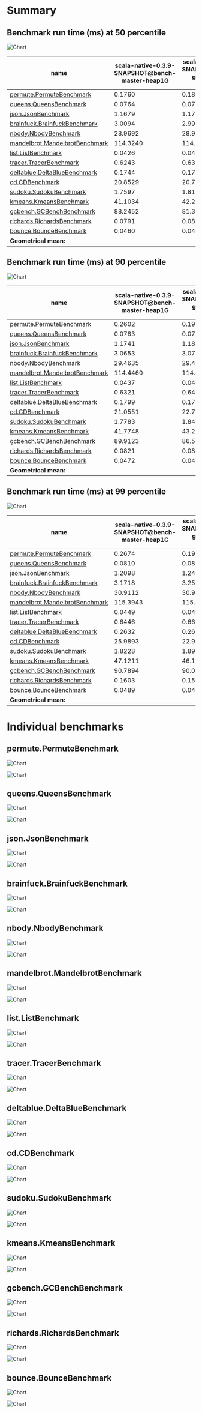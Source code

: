 # Summary
## Benchmark run time (ms) at 50 percentile 
![Chart](relative_percentile_50.png)

|name | scala-native-0.3.9-SNAPSHOT@bench-master-heap1G | scala-native-0.3.9-SNAPSHOT@bench-gengc-40-5-heap1G | |
| -- | -- | -- | -- |
|[permute.PermuteBenchmark](#permutepermutebenchmark)|0.1760|0.1886|+7.15%|
|[queens.QueensBenchmark](#queensqueensbenchmark)|0.0764|0.0770|+0.69%|
|[json.JsonBenchmark](#jsonjsonbenchmark)|1.1679|1.1760|+0.70%|
|[brainfuck.BrainfuckBenchmark](#brainfuckbrainfuckbenchmark)|3.0094|2.9997|__-0.32%__|
|[nbody.NbodyBenchmark](#nbodynbodybenchmark)|28.9692|28.9263|__-0.15%__|
|[mandelbrot.MandelbrotBenchmark](#mandelbrotmandelbrotbenchmark)|114.3240|114.3495|+0.02%|
|[list.ListBenchmark](#listlistbenchmark)|0.0426|0.0453|+6.39%|
|[tracer.TracerBenchmark](#tracertracerbenchmark)|0.6243|0.6377|+2.14%|
|[deltablue.DeltaBlueBenchmark](#deltabluedeltabluebenchmark)|0.1744|0.1737|__-0.36%__|
|[cd.CDBenchmark](#cdcdbenchmark)|20.8529|20.7216|__-0.63%__|
|[sudoku.SudokuBenchmark](#sudokusudokubenchmark)|1.7597|1.8187|+3.35%|
|[kmeans.KmeansBenchmark](#kmeanskmeansbenchmark)|41.1034|42.2272|+2.73%|
|[gcbench.GCBenchBenchmark](#gcbenchgcbenchbenchmark)|88.2452|81.3323|__-7.83%__|
|[richards.RichardsBenchmark](#richardsrichardsbenchmark)|0.0791|0.0834|+5.37%|
|[bounce.BounceBenchmark](#bouncebouncebenchmark)|0.0460|0.0460|+0.00%|
| __Geometrical mean:__|| |+1.22%|
## Benchmark run time (ms) at 90 percentile 
![Chart](relative_percentile_90.png)

|name | scala-native-0.3.9-SNAPSHOT@bench-master-heap1G | scala-native-0.3.9-SNAPSHOT@bench-gengc-40-5-heap1G | |
| -- | -- | -- | -- |
|[permute.PermuteBenchmark](#permutepermutebenchmark)|0.2602|0.1910|__-26.58%__|
|[queens.QueensBenchmark](#queensqueensbenchmark)|0.0783|0.0787|+0.55%|
|[json.JsonBenchmark](#jsonjsonbenchmark)|1.1741|1.1812|+0.60%|
|[brainfuck.BrainfuckBenchmark](#brainfuckbrainfuckbenchmark)|3.0653|3.0725|+0.24%|
|[nbody.NbodyBenchmark](#nbodynbodybenchmark)|29.4635|29.4330|__-0.10%__|
|[mandelbrot.MandelbrotBenchmark](#mandelbrotmandelbrotbenchmark)|114.4460|114.4594|+0.01%|
|[list.ListBenchmark](#listlistbenchmark)|0.0437|0.0463|+6.01%|
|[tracer.TracerBenchmark](#tracertracerbenchmark)|0.6321|0.6413|+1.45%|
|[deltablue.DeltaBlueBenchmark](#deltabluedeltabluebenchmark)|0.1799|0.1787|__-0.67%__|
|[cd.CDBenchmark](#cdcdbenchmark)|21.0551|22.7637|+8.11%|
|[sudoku.SudokuBenchmark](#sudokusudokubenchmark)|1.7783|1.8405|+3.49%|
|[kmeans.KmeansBenchmark](#kmeanskmeansbenchmark)|41.7748|43.2551|+3.54%|
|[gcbench.GCBenchBenchmark](#gcbenchgcbenchbenchmark)|89.9123|86.5498|__-3.74%__|
|[richards.RichardsBenchmark](#richardsrichardsbenchmark)|0.0821|0.0857|+4.36%|
|[bounce.BounceBenchmark](#bouncebouncebenchmark)|0.0472|0.0471|__-0.16%__|
| __Geometrical mean:__|| |__-0.53%__|
## Benchmark run time (ms) at 99 percentile 
![Chart](relative_percentile_99.png)

|name | scala-native-0.3.9-SNAPSHOT@bench-master-heap1G | scala-native-0.3.9-SNAPSHOT@bench-gengc-40-5-heap1G | |
| -- | -- | -- | -- |
|[permute.PermuteBenchmark](#permutepermutebenchmark)|0.2674|0.1961|__-26.68%__|
|[queens.QueensBenchmark](#queensqueensbenchmark)|0.0810|0.0815|+0.59%|
|[json.JsonBenchmark](#jsonjsonbenchmark)|1.2098|1.2453|+2.93%|
|[brainfuck.BrainfuckBenchmark](#brainfuckbrainfuckbenchmark)|3.1718|3.2590|+2.75%|
|[nbody.NbodyBenchmark](#nbodynbodybenchmark)|30.9112|30.9127|+0.00%|
|[mandelbrot.MandelbrotBenchmark](#mandelbrotmandelbrotbenchmark)|115.3943|115.4285|+0.03%|
|[list.ListBenchmark](#listlistbenchmark)|0.0449|0.0474|+5.61%|
|[tracer.TracerBenchmark](#tracertracerbenchmark)|0.6446|0.6616|+2.62%|
|[deltablue.DeltaBlueBenchmark](#deltabluedeltabluebenchmark)|0.2632|0.2627|__-0.19%__|
|[cd.CDBenchmark](#cdcdbenchmark)|25.9893|22.9556|__-11.67%__|
|[sudoku.SudokuBenchmark](#sudokusudokubenchmark)|1.8228|1.8919|+3.79%|
|[kmeans.KmeansBenchmark](#kmeanskmeansbenchmark)|47.1211|46.1301|__-2.10%__|
|[gcbench.GCBenchBenchmark](#gcbenchgcbenchbenchmark)|90.7894|90.0513|__-0.81%__|
|[richards.RichardsBenchmark](#richardsrichardsbenchmark)|0.1603|0.1534|__-4.31%__|
|[bounce.BounceBenchmark](#bouncebouncebenchmark)|0.0489|0.0485|__-0.86%__|
| __Geometrical mean:__|| |__-2.23%__|
# Individual benchmarks
## permute.PermuteBenchmark
![Chart](percentile_permute.PermuteBenchmark.png)

![Chart](example_run_3_permute.PermuteBenchmark.png)

## queens.QueensBenchmark
![Chart](percentile_queens.QueensBenchmark.png)

![Chart](example_run_3_queens.QueensBenchmark.png)

## json.JsonBenchmark
![Chart](percentile_json.JsonBenchmark.png)

![Chart](example_run_3_json.JsonBenchmark.png)

## brainfuck.BrainfuckBenchmark
![Chart](percentile_brainfuck.BrainfuckBenchmark.png)

![Chart](example_run_3_brainfuck.BrainfuckBenchmark.png)

## nbody.NbodyBenchmark
![Chart](percentile_nbody.NbodyBenchmark.png)

![Chart](example_run_3_nbody.NbodyBenchmark.png)

## mandelbrot.MandelbrotBenchmark
![Chart](percentile_mandelbrot.MandelbrotBenchmark.png)

![Chart](example_run_3_mandelbrot.MandelbrotBenchmark.png)

## list.ListBenchmark
![Chart](percentile_list.ListBenchmark.png)

![Chart](example_run_3_list.ListBenchmark.png)

## tracer.TracerBenchmark
![Chart](percentile_tracer.TracerBenchmark.png)

![Chart](example_run_3_tracer.TracerBenchmark.png)

## deltablue.DeltaBlueBenchmark
![Chart](percentile_deltablue.DeltaBlueBenchmark.png)

![Chart](example_run_3_deltablue.DeltaBlueBenchmark.png)

## cd.CDBenchmark
![Chart](percentile_cd.CDBenchmark.png)

![Chart](example_run_3_cd.CDBenchmark.png)

## sudoku.SudokuBenchmark
![Chart](percentile_sudoku.SudokuBenchmark.png)

![Chart](example_run_3_sudoku.SudokuBenchmark.png)

## kmeans.KmeansBenchmark
![Chart](percentile_kmeans.KmeansBenchmark.png)

![Chart](example_run_3_kmeans.KmeansBenchmark.png)

## gcbench.GCBenchBenchmark
![Chart](percentile_gcbench.GCBenchBenchmark.png)

![Chart](example_run_3_gcbench.GCBenchBenchmark.png)

## richards.RichardsBenchmark
![Chart](percentile_richards.RichardsBenchmark.png)

![Chart](example_run_3_richards.RichardsBenchmark.png)

## bounce.BounceBenchmark
![Chart](percentile_bounce.BounceBenchmark.png)

![Chart](example_run_3_bounce.BounceBenchmark.png)

